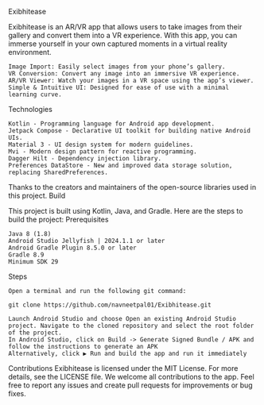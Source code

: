 Exibhitease

Exibhitease is an AR/VR app that allows users to take images from their gallery and convert them into a VR experience. With this app, you can immerse yourself in your own captured moments in a virtual reality environment.

    Image Import: Easily select images from your phone’s gallery.
    VR Conversion: Convert any image into an immersive VR experience.
    AR/VR Viewer: Watch your images in a VR space using the app’s viewer.
    Simple & Intuitive UI: Designed for ease of use with a minimal learning curve.

Technologies

    Kotlin - Programming language for Android app development.
    Jetpack Compose - Declarative UI toolkit for building native Android UIs.
    Material 3 - UI design system for modern guidelines.
    Mvi - Modern design pattern for reactive programming.
    Dagger Hilt - Dependency injection library.
    Preferences DataStore - New and improved data storage solution, replacing SharedPreferences.

Thanks to the creators and maintainers of the open-source libraries used in this project.
Build

This project is built using Kotlin, Java, and Gradle. Here are the steps to build the project:
Prerequisites

    Java 8 (1.8)
    Android Studio Jellyfish | 2024.1.1 or later
    Android Gradle Plugin 8.5.0 or later
    Gradle 8.9
    Minimum SDK 29

Steps

    Open a terminal and run the following git command:

    git clone https://github.com/navneetpal01/Exibhitease.git 

    Launch Android Studio and choose Open an existing Android Studio project. Navigate to the cloned repository and select the root folder of the project.
    In Android Studio, click on Build -> Generate Signed Bundle / APK and follow the instructions to generate an APK
    Alternatively, click ▶ Run and build the app and run it immediately

Contributions
Exibhitease is licensed under the MIT License. For more details, see the LICENSE file. We welcome all contributions to the app. Feel free to report any issues and create pull requests for improvements or bug fixes.






